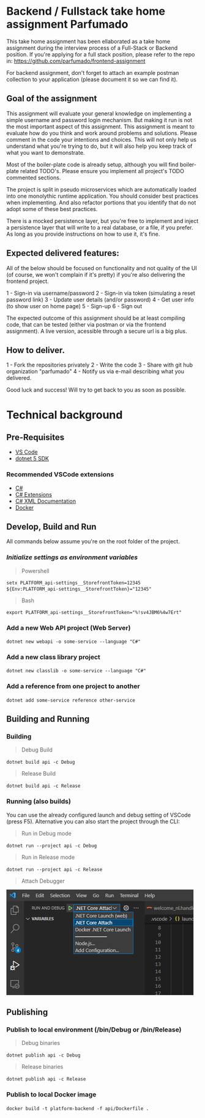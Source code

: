 # Backend / Fullstack take home assignment Parfumado

This take home assignment has been ellaborated as a take home assignment during the interview process of a Full-Stack or Backend position. If you're applying for a full stack position, please refer to the repo in: https://github.com/parfumado/frontend-assignment

For backend assignment, don't forget to attach an example postman collection to your application (please document it so we can find it).

## Goal of the assignment
 This assignment will evaluate your general knowledge on implementing a simple username and password login mechanism. But making it run is not the most important aspect of this assignment. This assignment is meant to evaluate how do you think and work around problems and solutions. Please comment in the code your intentions and choices. This will not only help us understand what you're trying to do, but it will also help you keep track of what you want to demonstrate.

Most of the boiler-plate code is already setup, although you will find boiler-plate related TODO's. Please ensure you implement all project's TODO commented sections.

The project is split in pseudo microservices which are automatically loaded into one monolythic runtime application. You should consider best practices when implementing. And also refactor portions that you identify that do not adopt some of these best practices.

There is a mocked persistence layer, but you're free to implement and inject a persistence layer that will write to a real database, or a file, if you prefer. As long as you provide instructions on how to use it, it's fine.

## Expected delivered features:

All of the below should be focused on functionality and not quality of the UI (of course, we won't complain if it's pretty) if you're also delivering the frontend project.

1 - Sign-in via username/password
2 - Sign-in via token (simulating a reset password link)
3 - Update user details (and/or password)
4 - Get user info (to show user on home page)
5 - Sign-up
6 - Sign out

The expected outcome of this assignment should be at least compiling code, that can be tested (either via postman or via the frontend assignment). A live version, acessible through a secure url is a big plus.

## How to deliver.

1 - Fork the repositories privately
2 - Write the code
3 - Share with git hub organization "parfumado"
4 - Notify us via e-mail describing what you delivered.

Good luck and success! Will try to get back to you as soon as possible.

# Technical background

## Pre-Requisites

- [VS Code](https://code.visualstudio.com/download)
- [dotnet 5 SDK](https://dotnet.microsoft.com/download/dotnet/5.0)

### Recommended VSCode extensions

- [C#](https://marketplace.visualstudio.com/items?itemName=ms-dotnettools.csharp)
- [C# Extensions](https://marketplace.visualstudio.com/items?itemName=jchannon.csharpextensions)
- [C# XML Documentation](https://marketplace.visualstudio.com/items?itemName=jchannon.csharpextensions)
- [Docker](https://marketplace.visualstudio.com/items?itemName=ms-azuretools.vscode-docker)

## Develop, Build and Run
All commands below assume you're on the root folder of the project.

### *Initialize settings as environment variables*

> Powershell
```
setx PLATFORM_api-settings__StorefrontToken=12345
${Env:PLATFORM_api-settings__StorefrontToken}="12345"
```

> Bash
```
export PLATFORM_api-settings__StorefrontToken="%!sv4JBM6%4w7Ert"
```

### Add a new Web API project (Web Server)

`dotnet new webapi -o some-service --language "C#"`

### Add a new class library project

`dotnet new classlib -o some-service --language "C#"`

### Add a reference from one project to another

`dotnet add some-service reference other-service`

## Building and Running

### Building
> Debug Build 

`dotnet build api -c Debug`

> Release Build

`dotnet build api -c Release`

### Running (also builds)
You can use the already configured launch and debug setting of VSCode (press F5). Alternative you can also start the project through the CLI:

> Run in Debug mode

`dotnet run --project api -c Debug`

> Run in Release mode

`dotnet run --project api -c Release`

> Attach Debugger

![Attach Debugger](doc-assets/attach.jpg?raw=true "Attach Debugger")

## Publishing

### Publish to local environment (/bin/Debug or /bin/Release)
> Debug binaries

`dotnet publish api -c Debug`

> Release binaries

`dotnet publish api -c Release`

### Publish to local Docker image
`docker build -t platform-backend -f api/Dockerfile .`